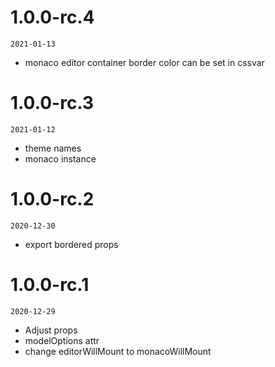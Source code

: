 
# 1.0.0-rc.4
  `2021-01-13`
  - monaco editor container border color can be set in cssvar

# 1.0.0-rc.3
  `2021-01-12`
  - theme names
  - monaco instance
# 1.0.0-rc.2
  `2020-12-30`
  - export bordered props

# 1.0.0-rc.1
  `2020-12-29` 

  - Adjust props
  - modelOptions attr
  - change editorWillMount to monacoWillMount